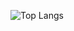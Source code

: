 
![Top Langs](https://github-readme-stats.vercel.app/api/top-langs/?username=digiator42&langs_count=8)
